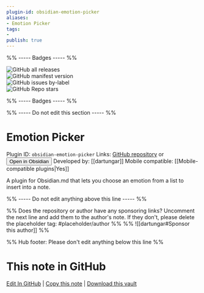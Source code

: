 ```yaml
---
plugin-id: obsidian-emotion-picker
aliases:
- Emotion Picker
tags: 
- 
publish: true
---
```


%% ----- Badges ----- %%

![GitHub all releases](https://img.shields.io/github/downloads/dartungar/obsidian-emotion-picker/total?color=573E7A&logo=github&style=for-the-badge)   
![GitHub manifest version](https://img.shields.io/github/manifest-json/v/dartungar/obsidian-emotion-picker?color=573E7A&logo=github&style=for-the-badge)   
![GitHub issues by-label](https://img.shields.io/github/issues/dartungar/obsidian-emotion-picker/help%20wanted?color=573E7A&logo=github&style=for-the-badge)   
![GitHub Repo stars](https://img.shields.io/github/stars/dartungar/obsidian-emotion-picker?color=573E7A&logo=github&style=for-the-badge)

%% ----- Badges ----- %%

%% ----- Do not edit this section ----- %%

# Emotion Picker

Plugin ID: `obsidian-emotion-picker`
Links: [GitHub repository](https://github.com/dartungar/obsidian-emotion-picker) or [<button id=HH>Open in Obsidian</button>](obsidian://goto-plugin?id=obsidian-emotion-picker)
Developed by: [[dartungar]]
Mobile compatible: [[Mobile-compatible plugins|Yes]]

A plugin for Obsidian.md that lets you choose an emotion from a list to insert into a note.

%% ----- Do not edit anything above this line ----- %% 

%% Does the repository or author have any sponsoring links? Uncomment the next line and add them to the author's note. If they don't, please delete the placeholder tag: #placeholder/author %%
%% ![[dartungar#Sponsor this author]] %%

%% Hub footer: Please don't edit anything below this line %%

# This note in GitHub

<span class="git-footer">[Edit In GitHub](https://github.dev/obsidian-community/obsidian-hub/blob/main/02%20-%20Community%20Expansions/02.05%20All%20Community%20Expansions/Plugins/obsidian-emotion-picker.md "git-hub-edit-note") | [Copy this note](https://raw.githubusercontent.com/obsidian-community/obsidian-hub/main/02%20-%20Community%20Expansions/02.05%20All%20Community%20Expansions/Plugins/obsidian-emotion-picker.md "git-hub-copy-note") | [Download this vault](https://github.com/obsidian-community/obsidian-hub/archive/refs/heads/main.zip "git-hub-download-vault") </span>